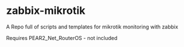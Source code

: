 zabbix-mikrotik
===============

A Repo full of scripts and templates for mikrotik monitoring with zabbix


Requires PEAR2_Net_RouterOS - not included
